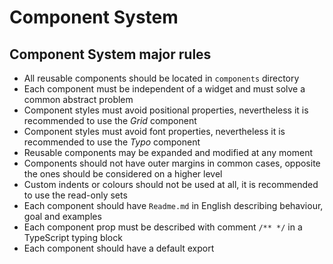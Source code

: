 # Component System

## Component System major rules
* All reusable components should be located in `components` directory
* Each component must be independent of a widget and must solve a common abstract problem
* Component styles must avoid positional properties, nevertheless it is recommended to use the _Grid_ component
* Component styles must avoid font properties, nevertheless it is recommended to use the _Typo_ component
* Reusable components may be expanded and modified at any moment
* Components should not have outer margins in common cases, opposite the ones should be considered on a higher level
* Custom indents or colours should not be used at all, it is recommended to use the read-only sets
* Each component should have `Readme.md` in English describing behaviour, goal and examples
* Each component prop must be described with comment `/** */` in a TypeScript typing block
* Each component should have a default export
